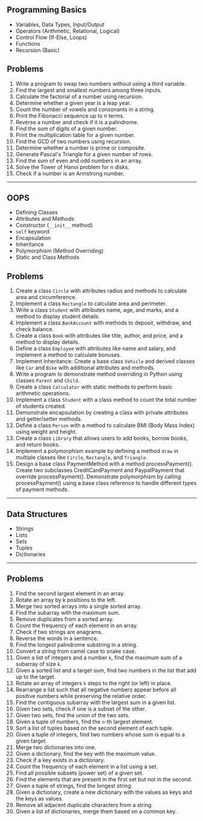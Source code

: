 
## Programming Basics

- Variables, Data Types, Input/Output
- Operators (Arithmetic, Relational, Logical)
- Control Flow (If-Else, Loops)
- Functions
- Recursion (Basic)

## Problems
1. Write a program to swap two numbers without using a third variable.
2. Find the largest and smallest numbers among three inputs.
3. Calculate the factorial of a number using recursion.
4. Determine whether a given year is a leap year.
5. Count the number of vowels and consonants in a string.
6. Print the Fibonacci sequence up to n terms.
7. Reverse a number and check if it is a palindrome.
8. Find the sum of digits of a given number.
9. Print the multiplication table for a given number.
10. Find the GCD of two numbers using recursion.
11. Determine whether a number is prime or composite.
12. Generate Pascal's Triangle for a given number of rows.
13. Find the sum of even and odd numbers in an array.
14. Solve the Tower of Hanoi problem for n disks.
15. Check if a number is an Armstrong number.

---

## OOPS
- Defining Classes
- Attributes and Methods
- Constructor (`__init__` method)
- `self` keyword
- Encapsulation
- Inheritance
- Polymorphism (Method Overriding)
- Static and Class Methods

## **Problems**

1. Create a class `Circle` with attributes radius and methods to calculate area and circumference.
2. Implement a class `Rectangle` to calculate area and perimeter.
3. Write a class `Student` with attributes name, age, and marks, and a method to display student details.
4. Implement a class `BankAccount` with methods to deposit, withdraw, and check balance.
5. Create a class `Book` with attributes like title, author, and price, and a method to display details.
6. Define a class `Employee` with attributes like name and salary, and implement a method to calculate bonuses.
7. Implement inheritance: Create a base class `Vehicle` and derived classes like `Car` and `Bike` with additional attributes and methods.
8. Write a program to demonstrate method overriding in Python using classes `Parent` and `Child`.
9. Create a class `Calculator` with static methods to perform basic arithmetic operations.
10. Implement a class `Student` with a class method to count the total number of students created.
11. Demonstrate encapsulation by creating a class with private attributes and getter/setter methods.
12. Define a class `Person` with a method to calculate BMI (Body Mass Index) using weight and height.
13. Create a class `Library` that allows users to add books, borrow books, and return books.
14. Implement a polymorphism example by defining a method `draw` in multiple classes like `Circle`, `Rectangle`, and `Triangle`.
15. Design a base class PaymentMethod with a method processPayment(). Create two subclasses CreditCardPayment and PaypalPayment that override processPayment(). Demonstrate
    polymorphism by calling processPayment() using a base class reference to handle different types of payment methods.

---

## Data Structures
- Strings
- Lists
- Sets
- Tuples
- Dictionaries

---

## **Problems**

1. Find the second largest element in an array.
2. Rotate an array by k positions to the left.
3. Merge two sorted arrays into a single sorted array.
4. Find the subarray with the maximum sum.
5. Remove duplicates from a sorted array.
6. Count the frequency of each element in an array.
7. Check if two strings are anagrams.
8. Reverse the words in a sentence.
9. Find the longest palindrome substring in a string.
10. Convert a string from camel case to snake case.
11. Given a list of integers and a number `k`, find the maximum sum of a subarray of size `k`.
12. Given a sorted list and a target sum, find two numbers in the list that add up to the target.
13. Rotate an array of integers `k` steps to the right (or left) in place.
14. Rearrange a list such that all negative numbers appear before all positive numbers while preserving the relative order.
15. Find the contiguous subarray with the largest sum in a given list.
16. Given two sets, check if one is a subset of the other.
17. Given two sets, find the union of the two sets.
18. Given a tuple of numbers, find the `n`-th largest element.
19. Sort a list of tuples based on the second element of each tuple.
20. Given a tuple of integers, find two numbers whose sum is equal to a given target.
21. Merge two dictionaries into one.
22. Given a dictionary, find the key with the maximum value.
23. Check if a key exists in a dictionary.
24. Count the frequency of each element in a list using a set.
25. Find all possible subsets (power set) of a given set.
26. Find the elements that are present in the first set but not in the second.
27. Given a tuple of strings, find the longest string.
28. Given a dictionary, create a new dictionary with the values as keys and the keys as values.
29. Remove all adjacent duplicate characters from a string.
30. Given a list of dictionaries, merge them based on a common key.
